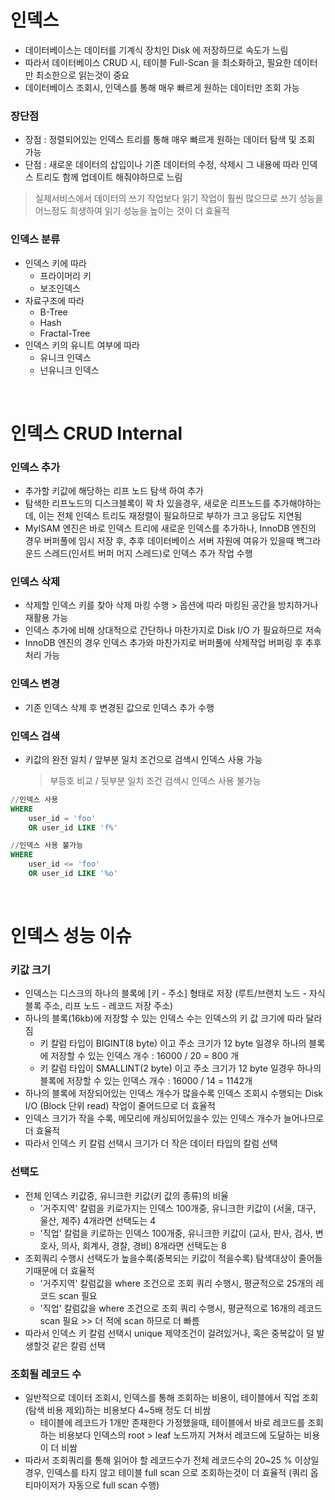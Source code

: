 # 인덱스
* 데이터베이스는 데이터를 기계식 장치인 Disk 에 저장하므로 속도가 느림
* 따라서 데이터베이스 CRUD 시, 테이블 Full-Scan 을 최소화하고, 필요한 데이터만 최소한으로 읽는것이 중요
* 데이터베이스 조회시, 인덱스를 통해 매우 빠르게 원하는 데이터만 조회 가능

### 장단점
* 장점 : 정렬되어있는 인덱스 트리를 통해 매우 빠르게 원하는 데이터 탐색 및 조회 가능
* 단점 : 새로운 데이터의 삽입이나 기존 데이터의 수정, 삭제시 그 내용에 따라 인덱스 트리도 함께 업데이트 해줘야하므로 느림
> 실제서비스에서 데이터의 쓰기 작업보다 읽기 작업이 훨씬 많으므로 쓰기 성능을 어느정도 희생하여 읽기 성능을 높이는 것이 더 효율적

### 인덱스 분류
* 인덱스 키에 따라
	* 프라이머리 키
	* 보조인덱스
* 자료구조에 따라
	* B-Tree
	* Hash
	* Fractal-Tree
* 인덱스 키의 유니트 여부에 따라
	* 유니크 인덱스
	* 넌유니크 인덱스

<br>

# 인덱스 CRUD Internal
### 인덱스 추가
* 추가할 키값에 해당하는 리프 노드 탐색 하여 추가
* 탐색한 리프노드의 디스크블록이 꽉 차 있을경우, 새로운 리프노드를 추가해야하는데, 이는 전체 인덱스 트리도 재정렬이 필요하므로 부하가 크고 응답도 지연됨
* MyISAM 엔진은 바로 인덱스 트리에 새로운 인덱스를 추가하나, InnoDB 엔진의 경우 버퍼풀에 임시 저장 후, 추후 데이터베이스 서버 자원에 여유가 있을때 백그라운드 스레드(인서트 버퍼 머지 스레드)로 인덱스 추가 작업 수행

### 인덱스 삭제
* 삭제할 인덱스 키를 찾아 삭제 마킹 수행 > 옵션에 따라 마킹된 공간을 방치하거나 재활용 가능
* 인덱스 추가에 비해 상대적으로 간단하나 마찬가지로 Disk I/O 가 필요하므로 저속
* InnoDB 엔진의 경우 인덱스 추가와 마찬가지로 버퍼풀에 삭제작업 버퍼링 후 추후 처리 가능

### 인덱스 변경
* 기존 인덱스 삭제 후 변경된 값으로 인덱스 추가 수행

### 인덱스 검색
* 키값의 완전 일치 / 앞부분 일치 조건으로 검색시 인덱스 사용 가능
	> 부등호 비교 / 뒷부분 일치 조건 검색시 인덱스 사용 불가능
```sql
//인덱스 사용
WHERE 
	user_id = 'foo'
	OR user_id LIKE 'f%'

//인덱스 사용 불가능
WHERE
	user_id <= 'foo'
	OR user_id LIKE '%o'

```

<br>

# 인덱스 성능 이슈
### 키값 크기
* 인덱스는 디스크의 하나의 블록에 [키 - 주소] 형태로 저장 (루트/브랜치 노드 - 자식 블록 주소, 리프 노드 - 레코드 저장 주소)
* 하나의 블록(16kb)에 저장할 수 있는 인덱스 수는 인덱스의 키 값 크기에 따라 달라짐
	* 키 칼럼 타입이 BIGINT(8 byte) 이고 주소 크기가 12 byte 일경우 하나의 블록에 저장할 수 있는 인덱스 개수 :  16000 / 20 = 800 개
	* 키 칼럼 타입이 SMALLINT(2 byte) 이고 주소 크기가 12 byte 일경우 하나의 블록에 저장할 수 있는 인덱스 개수 : 16000 / 14 = 1142개
* 하나의 블록에 저장되어있는 인덱스 개수가 많을수록 인덱스 조회시 수행되는 Disk I/O (Block 단위 read) 작업이 줄어드므로 더 효율적
* 인덱스 크기가 작을 수록, 메모리에 캐싱되어있을수 있는 인덱스 개수가 늘어나므로 더 효율적
* 따라서 인덱스 키 칼럼 선택시 크기가 더 작은 데이터 타입의 칼럼 선택  

### 선택도
* 전체 인덱스 키값중, 유니크한 키값(키 값의 종류)의 비율
	* '거주지역' 칼럼을 키로가지는 인덱스 100개중, 유니크한 키값이 (서울, 대구, 울산, 제주) 4개라면 선택도는 4
	* '직업' 칼럼을 키로하는 인덱스 100개중, 유니크한 키값이 (교사, 판사, 검사, 변호사, 의사, 회계사, 경찰, 경비) 8개라면 선택도는 8
* 조회쿼리 수행시 선택도가 높을수록(중복되는 키값이 적을수록) 탐색대상이 줄어들기때문에 더 효율적
	* '거주지역' 칼럼값을 where 조건으로 조회 쿼리 수행시, 평균적으로 25개의 레코드 scan 필요
	* '직업' 칼럼값을 where 조건으로 조회 쿼리 수행시, 평균적으로 16개의 레코드 scan 필요	>> 더 적에 scan 하므로 더 빠름 
* 따라서 인덱스 키 칼럼 선택시 unique 제약조건이 걸려있거나, 혹은 중복값이 덜 발생할것 같은 칼럼 선택

### 조회될 레코드 수
* 일반적으로 데이터 조회시, 인덱스를 통해 조회하는 비용이, 테이블에서 직업 조회(탐색 비용 제외)하는 비용보다 4~5배 정도 더 비쌈
	* 테이블에 레코드가 1개만 존재한다 가정했을때, 테이블에서 바로 레코드를 조회하는 비용보다 인덱스의 root > leaf 노드까지 거쳐서 레코드에 도달하는 비용이 더 비쌈
* 따라서 조회쿼리를 통해 읽어야 할 레코드수가 전체 레코드수의 20~25 % 이상일 경우, 인덱스를 타지 않고 테이블 full scan 으로 조회하는것이 더 효율적 (쿼리 옵티마이저가 자동으로 full scan 수행)
